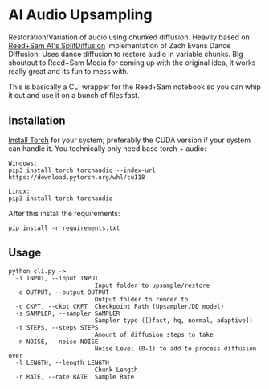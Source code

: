 
# AI Audio Upsampling

Restoration/Variation of audio using chunked diffusion. Heavily based on [Reed+Sam AI's SplitDiffusion]("https://colab.research.google.com/drive/1fkwG7yzy9uegEoMpigKNpA0pmXyzrBAz#scrollTo=--Ml82LICtki") implementation of Zach Evans Dance Diffusion. Uses dance diffusion to restore audio in variable chunks. Big shoutout to Reed+Sam Media for coming up with the original idea, it works really great and its fun to mess with.

This is basically a CLI wrapper for the Reed+Sam notebook so you can whip it out and use it on a bunch of files fast.


## Installation

[Install Torch]("https://pytorch.org/get-started/locally/") for your system; preferably the CUDA version if your system can handle it. You technically only need base torch + audio:
```
Windows:
pip3 install torch torchaudio --index-url https://download.pytorch.org/whl/cu118

Linux:
pip3 install torch torchaudio
```

After this install the requirements:
```
pip install -r requirements.txt
```


    
## Usage

```
python cli.py ->
  -i INPUT, --input INPUT
                        Input folder to upsample/restore
  -o OUTPUT, --output OUTPUT
                        Output folder to render to
  -c CKPT, --ckpt CKPT  Checkpoint Path (Upsampler/DD model)
  -s SAMPLER, --sampler SAMPLER
                        Sampler type ([)fast, hq, normal, adaptive])
  -t STEPS, --steps STEPS
                        Amount of diffusion steps to take
  -n NOISE, --noise NOISE
                        Noise Level (0-1) to add to process diffusion over
  -l LENGTH, --length LENGTH
                        Chunk Length
  -r RATE, --rate RATE  Sample Rate

